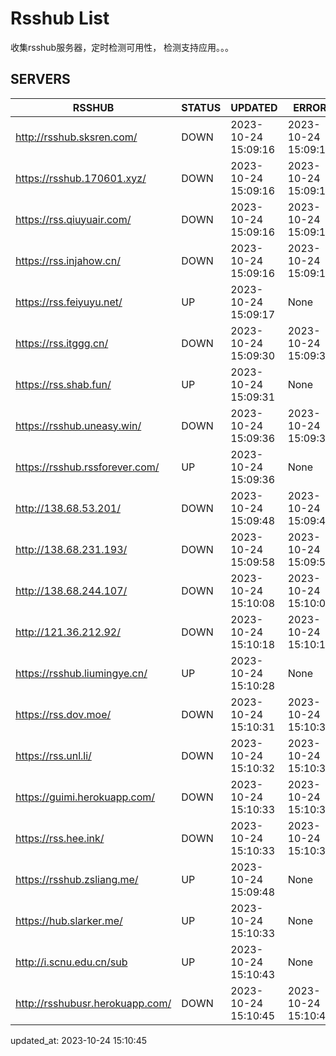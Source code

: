 # Rsshub List

收集rsshub服务器，定时检测可用性， 检测支持应用。。。


## SERVERS

|  RSSHUB   | STATUS  | UPDATED  | ERROR  | TWITTER |  
|  ----  | ----  | ----  | ----  | ---- |  
| http://rsshub.sksren.com/ | DOWN | 2023-10-24 15:09:16 | 2023-10-24 15:09:16 |  
| https://rsshub.170601.xyz/ | DOWN | 2023-10-24 15:09:16 | 2023-10-24 15:09:16 |  
| https://rss.qiuyuair.com/ | DOWN | 2023-10-24 15:09:16 | 2023-10-24 15:09:16 |  
| https://rss.injahow.cn/ | DOWN | 2023-10-24 15:09:16 | 2023-10-24 15:09:16 |  
| https://rss.feiyuyu.net/ | UP | 2023-10-24 15:09:17 | None ||  
| https://rss.itggg.cn/ | DOWN | 2023-10-24 15:09:30 | 2023-10-24 15:09:30 |  
| https://rss.shab.fun/ | UP | 2023-10-24 15:09:31 | None ||  
| https://rsshub.uneasy.win/ | DOWN | 2023-10-24 15:09:36 | 2023-10-24 15:09:36 |  
| https://rsshub.rssforever.com/ | UP | 2023-10-24 15:09:36 | None ||  
| http://138.68.53.201/ | DOWN | 2023-10-24 15:09:48 | 2023-10-24 15:09:48 |  
| http://138.68.231.193/ | DOWN | 2023-10-24 15:09:58 | 2023-10-24 15:09:58 |  
| http://138.68.244.107/ | DOWN | 2023-10-24 15:10:08 | 2023-10-24 15:10:08 |  
| http://121.36.212.92/ | DOWN | 2023-10-24 15:10:18 | 2023-10-24 15:10:18 |  
| https://rsshub.liumingye.cn/ | UP | 2023-10-24 15:10:28 | None ||  
| https://rss.dov.moe/ | DOWN | 2023-10-24 15:10:31 | 2023-10-24 15:10:31 |  
| https://rss.unl.li/ | DOWN | 2023-10-24 15:10:32 | 2023-10-24 15:10:32 |  
| https://guimi.herokuapp.com/ | DOWN | 2023-10-24 15:10:33 | 2023-10-24 15:10:33 |  
| https://rss.hee.ink/ | DOWN | 2023-10-24 15:10:33 | 2023-10-24 15:10:33 |  
| https://rsshub.zsliang.me/ | UP | 2023-10-24 15:09:48 | None |OK|  
| https://hub.slarker.me/ | UP | 2023-10-24 15:10:33 | None ||  
| http://i.scnu.edu.cn/sub | UP | 2023-10-24 15:10:43 | None ||  
| http://rsshubusr.herokuapp.com/ | DOWN | 2023-10-24 15:10:45 | 2023-10-24 15:10:45 |  
  

updated_at: 2023-10-24 15:10:45  
